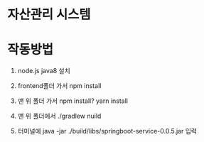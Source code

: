 # 자산관리 시스템


# 작동방법

1. node.js java8 설치

2. frontend폴더 가서 npm install

3. 맨 위 폴더 가서 npm install? yarn install

4. 맨 위 폴더에서 ./gradlew nuild

5. 터미널에 java -jar ./build/libs/springboot-service-0.0.5.jar 입력
